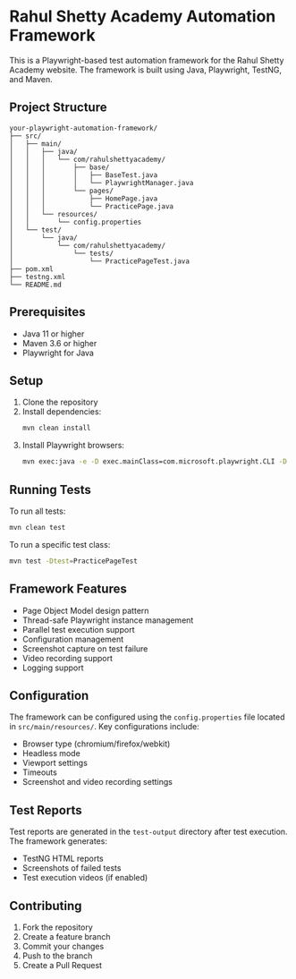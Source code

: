 # Rahul Shetty Academy Automation Framework

This is a Playwright-based test automation framework for the Rahul Shetty Academy website. The framework is built using Java, Playwright, TestNG, and Maven.

## Project Structure

```
your-playwright-automation-framework/
├── src/
│   ├── main/
│   │   ├── java/
│   │   │   └── com/rahulshettyacademy/
│   │   │       ├── base/
│   │   │       │   ├── BaseTest.java
│   │   │       │   └── PlaywrightManager.java
│   │   │       └── pages/
│   │   │           ├── HomePage.java
│   │   │           └── PracticePage.java
│   │   └── resources/
│   │       └── config.properties
│   └── test/
│       └── java/
│           └── com/rahulshettyacademy/
│               └── tests/
│                   └── PracticePageTest.java
├── pom.xml
├── testng.xml
└── README.md
```

## Prerequisites

- Java 11 or higher
- Maven 3.6 or higher
- Playwright for Java

## Setup

1. Clone the repository
2. Install dependencies:
   ```bash
   mvn clean install
   ```
3. Install Playwright browsers:
   ```bash
   mvn exec:java -e -D exec.mainClass=com.microsoft.playwright.CLI -D exec.args="install"
   ```

## Running Tests

To run all tests:
```bash
mvn clean test
```

To run a specific test class:
```bash
mvn test -Dtest=PracticePageTest
```

## Framework Features

- Page Object Model design pattern
- Thread-safe Playwright instance management
- Parallel test execution support
- Configuration management
- Screenshot capture on test failure
- Video recording support
- Logging support

## Configuration

The framework can be configured using the `config.properties` file located in `src/main/resources/`. Key configurations include:

- Browser type (chromium/firefox/webkit)
- Headless mode
- Viewport settings
- Timeouts
- Screenshot and video recording settings

## Test Reports

Test reports are generated in the `test-output` directory after test execution. The framework generates:

- TestNG HTML reports
- Screenshots of failed tests
- Test execution videos (if enabled)

## Contributing

1. Fork the repository
2. Create a feature branch
3. Commit your changes
4. Push to the branch
5. Create a Pull Request 